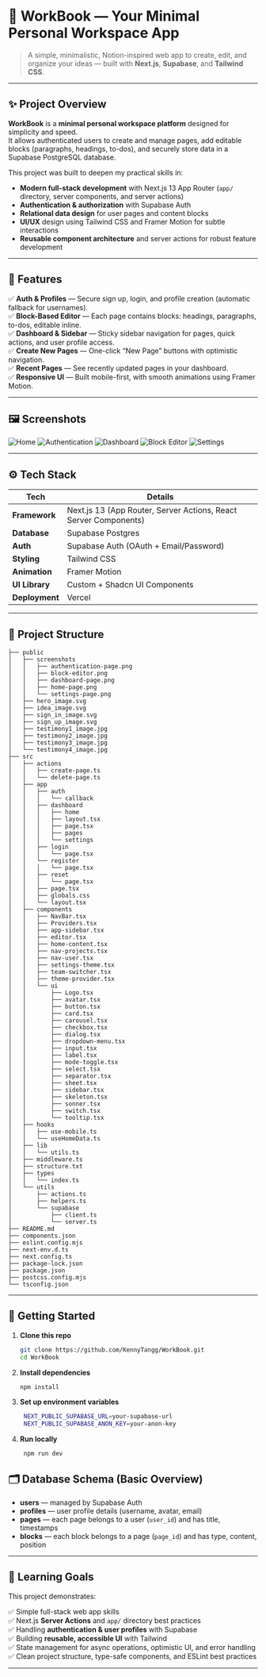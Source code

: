 # 📓 WorkBook — Your Minimal Personal Workspace App

> A simple, minimalistic, Notion-inspired web app to create, edit, and organize your ideas — built with **Next.js**, **Supabase**, and **Tailwind CSS**.

---

## ✨ Project Overview

**WorkBook** is a **minimal personal workspace platform** designed for simplicity and speed.  
It allows authenticated users to create and manage pages, add editable blocks (paragraphs, headings, to-dos), and securely store data in a Supabase PostgreSQL database.

This project was built to deepen my practical skills in:
- **Modern full-stack development** with Next.js 13 App Router (`app/` directory, server components, and server actions)
- **Authentication & authorization** with Supabase Auth
- **Relational data design** for user pages and content blocks
- **UI/UX** design using Tailwind CSS and Framer Motion for subtle interactions
- **Reusable component architecture** and server actions for robust feature development

---

## 📌 Features

✅ **Auth & Profiles** — Secure sign up, login, and profile creation (automatic fallback for usernames).  
✅ **Block-Based Editor** — Each page contains blocks: headings, paragraphs, to-dos, editable inline.  
✅ **Dashboard & Sidebar** — Sticky sidebar navigation for pages, quick actions, and user profile access.  
✅ **Create New Pages** — One-click “New Page” buttons with optimistic navigation.  
✅ **Recent Pages** — See recently updated pages in your dashboard.  
✅ **Responsive UI** — Built mobile-first, with smooth animations using Framer Motion.  

---

## 🖼️ Screenshots
![Home](public/screenshots/home-page.png)
![Authentication](public/screenshots/authentication-page.png)
![Dashboard](public/screenshots/dashboard-page.png)
![Block Editor](public/screenshots/block-editor.png)
![Settings](public/screenshots/settings-page.png)

---
## ⚙️ Tech Stack

| Tech         | Details |
|--------------|---------|
| **Framework** | Next.js 13 (App Router, Server Actions, React Server Components) |
| **Database** | Supabase Postgres |
| **Auth**     | Supabase Auth (OAuth + Email/Password) |
| **Styling**  | Tailwind CSS |
| **Animation** | Framer Motion |
| **UI Library** | Custom + Shadcn UI Components |
| **Deployment** | Vercel |

---

## 📂 Project Structure

```plaintext
├── public
│   ├── screenshots
│   │   ├── authentication-page.png
│   │   ├── block-editor.png
│   │   ├── dashboard-page.png
│   │   ├── home-page.png
│   │   └── settings-page.png
│   ├── hero_image.svg
│   ├── idea_image.svg
│   ├── sign_in_image.svg
│   ├── sign_up_image.svg
│   ├── testimony1_image.jpg
│   ├── testimony2_image.jpg
│   ├── testimony3_image.jpg
│   └── testimony4_image.jpg
├── src
│   ├── actions
│   │   ├── create-page.ts
│   │   └── delete-page.ts
│   ├── app
│   │   ├── auth
│   │   │   └── callback
│   │   ├── dashboard
│   │   │   ├── home
│   │   │   ├── layout.tsx
│   │   │   ├── page.tsx
│   │   │   ├── pages
│   │   │   └── settings
│   │   ├── login
│   │   │   └── page.tsx
│   │   └── register
│   │   │   └── page.tsx
│   │   ├── reset
│   │   │   └── page.tsx
│   │   ├── page.tsx
│   │   ├── globals.css
│   │   └── layout.tsx
│   ├── components
│   │   ├── NavBar.tsx
│   │   ├── Providers.tsx
│   │   ├── app-sidebar.tsx
│   │   ├── editor.tsx
│   │   ├── home-content.tsx
│   │   ├── nav-projects.tsx
│   │   ├── nav-user.tsx
│   │   ├── settings-theme.tsx
│   │   ├── team-switcher.tsx
│   │   ├── theme-provider.tsx
│   │   └── ui
│   │       ├── Logo.tsx
│   │       ├── avatar.tsx
│   │       ├── button.tsx
│   │       ├── card.tsx
│   │       ├── carousel.tsx
│   │       ├── checkbox.tsx
│   │       ├── dialog.tsx
│   │       ├── dropdown-menu.tsx
│   │       ├── input.tsx
│   │       ├── label.tsx
│   │       ├── mode-toggle.tsx
│   │       ├── select.tsx
│   │       ├── separator.tsx
│   │       ├── sheet.tsx
│   │       ├── sidebar.tsx
│   │       ├── skeleton.tsx
│   │       ├── sonner.tsx
│   │       ├── switch.tsx
│   │       └── tooltip.tsx
│   ├── hooks
│   │   ├── use-mobile.ts
│   │   └── useHomeData.ts
│   ├── lib
│   │   └── utils.ts
│   ├── middleware.ts
│   ├── structure.txt
│   ├── types
│   │   └── index.ts
│   └── utils
│       ├── actions.ts
│       ├── helpers.ts
│       └── supabase
│           ├── client.ts
│           └── server.ts
├── README.md
├── components.json
├── eslint.config.mjs
├── next-env.d.ts
├── next.config.ts
├── package-lock.json
├── package.json
├── postcss.config.mjs
└── tsconfig.json

```

---

## 🚀 Getting Started

1. **Clone this repo**
   ```bash
   git clone https://github.com/KennyTangg/WorkBook.git
   cd WorkBook
2. **Install dependencies**
   ```bash
   npm install
3. **Set up environment variables**
   ```bash
    NEXT_PUBLIC_SUPABASE_URL=your-supabase-url
    NEXT_PUBLIC_SUPABASE_ANON_KEY=your-anon-key
4. **Run locally**
   ```bash
    npm run dev
## 🗂️ Database Schema (Basic Overview)

- **users** — managed by Supabase Auth
- **profiles** — user profile details (username, avatar, email)
- **pages** — each page belongs to a user (`user_id`) and has title, timestamps
- **blocks** — each block belongs to a page (`page_id`) and has type, content, position

---

## 🎯 Learning Goals

This project demonstrates:

✅ Simple full-stack web app skills  
✅ Next.js **Server Actions** and `app/` directory best practices  
✅ Handling **authentication & user profiles** with Supabase  
✅ Building **reusable, accessible UI** with Tailwind  
✅ State management for async operations, optimistic UI, and error handling  
✅ Clean project structure, type-safe components, and ESLint best practices

---